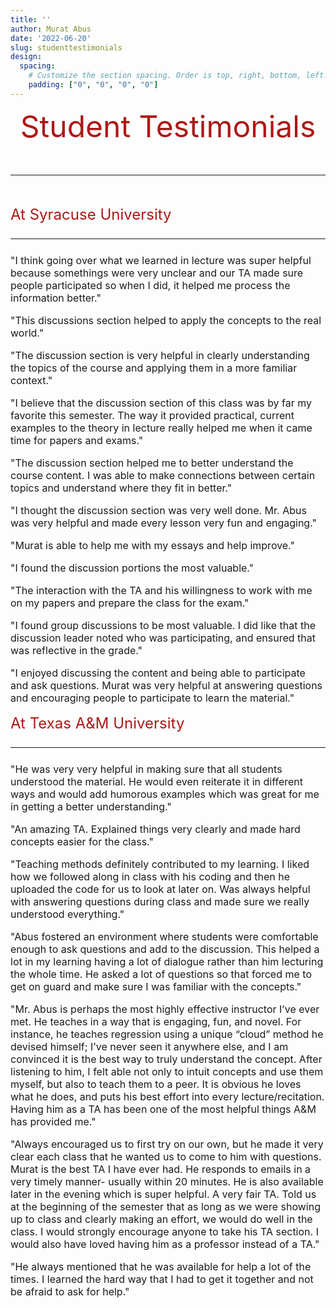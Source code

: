 ```yaml
---
title: ''
author: Murat Abus
date: '2022-06-20'
slug: studenttestimonials
design:
  spacing:
    # Customize the section spacing. Order is top, right, bottom, left.
    padding: ["0", "0", "0", "0"]  
---
```


<font size="7"><p style="text-align: center; color:#ae1717;">Student Testimonials</p>
<hr/> </font>

<font size="5"><p style="text-align: left; color:#ae1717;">At Syracuse University</p>
<hr/> </font>

<font size="3"> 

"I think going over what we learned in lecture was super helpful because somethings were very unclear and our TA made sure people participated so when I did, it helped me process the information better."

"This discussions section helped to apply the concepts to the real world."

"The discussion section is very helpful in clearly understanding the topics of the course and applying them in a more familiar context."

"I believe that the discussion section of this class was by far my favorite this semester. The way it provided practical, current examples to the theory in lecture really helped me when it came time for papers and exams."

"The discussion section helped me to better understand the course content. I was able to make connections between certain topics and understand where they fit in better."

"I thought the discussion section was very well done. Mr. Abus was very helpful and made every lesson very fun and engaging."

"Murat is able to help me with my essays and help improve."

"I found the discussion portions the most valuable."

"The interaction with the TA and his willingness to work with me on my papers and prepare the class for the exam."

"I found group discussions to be most valuable. I did like that the discussion leader noted who was participating, and ensured that was reflective in the grade."

"I enjoyed discussing the content and being able to participate and ask questions. Murat was very helpful at answering questions and encouraging people to participate to learn the material."

<font size="5"><p style="text-align: left; color:#ae1717;">At Texas A&M University</p>
<hr/> </font>

<font size="3"> 

"He was very very helpful in making sure that all students understood the material. He would even reiterate it in different ways and would add humorous examples which was great for me in getting a better understanding."

"An amazing TA. Explained things very clearly and made hard concepts easier for the class."

"Teaching methods definitely contributed to my learning. I liked how we followed along in class with his coding and then he uploaded the code for us to look at later on. Was always helpful with answering questions during class and made sure we really understood everything."

"Abus fostered an environment where students were comfortable enough to ask questions and add to the discussion. This helped a lot in my learning having a lot of dialogue rather than him lecturing the whole time. He asked a lot of questions so that forced me to get on guard and make sure I was familiar with the concepts."

"Mr. Abus is perhaps the most highly effective instructor I’ve ever met. He teaches in a way that is engaging, fun, and novel. For instance, he teaches regression using a unique “cloud” method he devised himself; I’ve never seen it anywhere else, and I am convinced it is the best way to truly understand the concept. After listening to him, I felt able not only to intuit concepts and use them myself, but also to teach them to a peer. It is obvious he loves what he does, and puts his best effort into every lecture/recitation. Having him as a TA has been one of the most helpful things A&M has provided me."

"Always encouraged us to first try on our own, but he made it very clear each class that he wanted us to come to him with questions. Murat is the best TA I have ever had. He responds to emails in a very timely manner- usually within 20 minutes. He is also available later in the evening which is super helpful. A very fair TA. Told us at the beginning of the semester that as long as we were showing up to class and clearly making an effort, we would do well in the class. I would strongly encourage anyone to take his TA section. I would also have loved having him as a professor instead of a TA."

"He always mentioned that he was available for help a lot of the times. I learned the hard way that I had to get it together and not be afraid to ask for help."